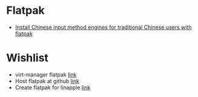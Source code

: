 # Flatpak

- [Install Chinese input method engines for traditional Chinese users with flatpak](steamdeck_cangjie5.md)

# Wishlist
- virt-manager flatpak [link](https://github.com/benjamingwynn/virt-manager-flatpak)
- Host flatpak at github [link](https://github.com/andyholmes/flatter)
- Create flatpak for linapple [link](https://github.com/csmth/linapple)
